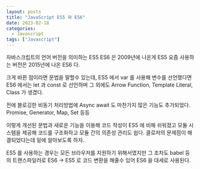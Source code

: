 ```yaml
---
layout: posts
title: "JavaScript ES5 와 ES6"
date: 2023-02-18
categories:
  - Javascript
tags: ["Javascript"]
---
```


자바스크립트의 언어 버전을 의미하는 ES5 ES6 은 2009년에 나온게 ES5 요즘 사용하는 버전은 2015년에 나온 ES6 다.

크게 바뀐 점이라면 문법을 말할수 있는데, ES5 에서 var 를 사용해 변수를 선언했다면 ES6 에서는 let 과 const 로 선언하며 그 외에도 Arrow Function, Template Literal, Class 가 생겼다.

전에 블로깅한 비동기 처리방법에 Async await 도 마찬가지 많은 기능도 추가되었다. Promise, Generator, Map, Set 등등

이렇게 개선된 문법과 새로운 기능을 이용해 코드 작성이 ES5 에 비해 쉬워졌고 모듈 시스템을 제공해 코드를 구조화하고 모듈 간의 의존성 관리도 쉽다.
클로저의 문제점이 해결되었다는데 밑에 알아보도록 하자.

ES5 를 사용하는 경우는 모든 브라우저를 지원하기 위해서였지만 그 조차도 babel 등의 트랜스파일러로 ES6 -> ES5 로 코드 변환을 해줄수 있어 ES6 을 대세로 사용된다.
